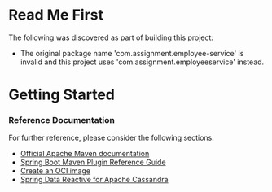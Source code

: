 # Read Me First
The following was discovered as part of building this project:

* The original package name 'com.assignment.employee-service' is invalid and this project uses 'com.assignment.employeeservice' instead.

# Getting Started

### Reference Documentation
For further reference, please consider the following sections:

* [Official Apache Maven documentation](https://maven.apache.org/guides/index.html)
* [Spring Boot Maven Plugin Reference Guide](https://docs.spring.io/spring-boot/docs/2.5.0/maven-plugin/reference/html/)
* [Create an OCI image](https://docs.spring.io/spring-boot/docs/2.5.0/maven-plugin/reference/html/#build-image)
* [Spring Data Reactive for Apache Cassandra](https://docs.spring.io/spring-boot/docs/2.5.0/reference/htmlsingle/#boot-features-cassandra)


